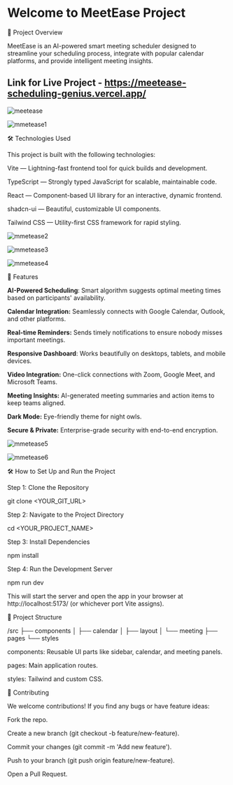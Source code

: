 # Welcome to MeetEase Project

🚀 Project Overview

MeetEase is an AI-powered smart meeting scheduler designed to streamline your scheduling process, integrate with popular calendar platforms, and provide intelligent meeting insights.

## Link for Live Project - https://meetease-scheduling-genius.vercel.app/

![meetease](https://github.com/user-attachments/assets/8e060976-b3d0-4527-b9a2-87d6237abcb4)


![mmetease1](https://github.com/user-attachments/assets/63882e3f-2f84-43d0-aac2-c83671940688)



🛠️ Technologies Used

This project is built with the following technologies:

Vite — Lightning-fast frontend tool for quick builds and development.

TypeScript — Strongly typed JavaScript for scalable, maintainable code.

React — Component-based UI library for an interactive, dynamic frontend.

shadcn-ui — Beautiful, customizable UI components.

Tailwind CSS — Utility-first CSS framework for rapid styling.


![mmetease2](https://github.com/user-attachments/assets/07d90a56-0b0a-4156-a0fb-f2d78801e331)



![mmetease3](https://github.com/user-attachments/assets/4bb0ce61-7ea4-4fb3-9fd5-b86aad75e86e)



![mmetease4](https://github.com/user-attachments/assets/ec1dcc04-b839-4cdc-a332-abbf7aa27b71)


🧠 Features

**AI-Powered Scheduling**: Smart algorithm suggests optimal meeting times based on participants' availability.

**Calendar Integration:** Seamlessly connects with Google Calendar, Outlook, and other platforms.

**Real-time Reminders:** Sends timely notifications to ensure nobody misses important meetings.

**Responsive Dashboard**: Works beautifully on desktops, tablets, and mobile devices.

**Video Integration:** One-click connections with Zoom, Google Meet, and Microsoft Teams.

**Meeting Insights:** AI-generated meeting summaries and action items to keep teams aligned.

**Dark Mode:** Eye-friendly theme for night owls.

**Secure & Private:** Enterprise-grade security with end-to-end encryption.

![mmetease5](https://github.com/user-attachments/assets/6bbfeff3-6e8a-4bfa-951e-5b4aa71844de)

![mmetease6](https://github.com/user-attachments/assets/eba69cfb-e2d2-41f4-a8a0-87e11cc4a830)

🛠️ How to Set Up and Run the Project

Step 1: Clone the Repository

git clone <YOUR_GIT_URL>

Step 2: Navigate to the Project Directory

cd <YOUR_PROJECT_NAME>

Step 3: Install Dependencies

npm install

Step 4: Run the Development Server

npm run dev

This will start the server and open the app in your browser at http://localhost:5173/ (or whichever port Vite assigns).

📁 Project Structure

/src
  ├── components
  │   ├── calendar
  │   ├── layout
  │   └── meeting
  ├── pages
  └── styles

components: Reusable UI parts like sidebar, calendar, and meeting panels.

pages: Main application routes.

styles: Tailwind and custom CSS.

🎉 Contributing

We welcome contributions! If you find any bugs or have feature ideas:

Fork the repo.

Create a new branch (git checkout -b feature/new-feature).

Commit your changes (git commit -m 'Add new feature').

Push to your branch (git push origin feature/new-feature).

Open a Pull Request.




